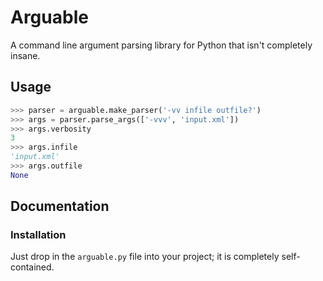 # Arguable

A command line argument parsing library for Python that isn't completely insane.

## Usage

```python
>>> parser = arguable.make_parser('-vv infile outfile?')
>>> args = parser.parse_args(['-vvv', 'input.xml'])
>>> args.verbosity
3
>>> args.infile
'input.xml'
>>> args.outfile
None
```

## Documentation

### Installation

Just drop in the `arguable.py` file into your project; it is completely self-contained.
